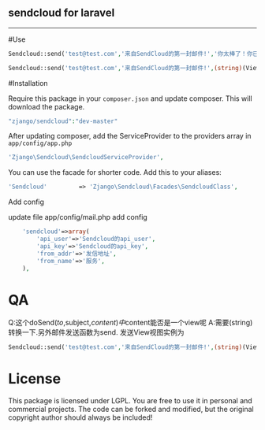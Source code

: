 ## sendcloud for laravel

---
#Use

```php
Sendcloud::send('test@test.com','来自SendCloud的第一封邮件!','你太棒了！你已成功的从SendCloud发送了一封测试邮件，接下来快登录前台去完善账户信息吧！');
```
```php
Sendcloud::send('test@test.com','来自SendCloud的第一封邮件!',(string)(View::make('test');
```
#Installation

Require this package in your `composer.json` and update composer. This will download the package.
```php
"zjango/sendcloud":"dev-master"
```

After updating composer, add the ServiceProvider to the providers array in `app/config/app.php`


```php
'Zjango\Sendcloud\SendcloudServiceProvider',
```

You can use the facade for shorter code. Add this to your aliases:

```php
'Sendcloud' 		=> 'Zjango\Sendcloud\Facades\SendcloudClass',
```
Add config 

update file app/config/mail.php
add config
```php
	'sendcloud'=>array(	
		'api_user'=>'Sendcloud的api_user',		
		'api_key'=>'Sendcloud的api_key',
		'from_addr'=>'发信地址',
		'from_name'=>'服务',
	),
```
# QA
Q:这个doSend($to,$subject,$content)中$content能否是一个view呢
A:需要(string)转换一下.另外邮件发送函数为send. 发送View视图实例为
```php
Sendcloud::send('test@test.com','来自SendCloud的第一封邮件!',(string)(View::make('test');
```
# License

This package is licensed under LGPL. You are free to use it in personal and commercial projects. The code can be forked and modified, but the original copyright author should always be included!

